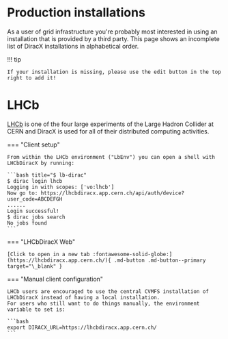 # Production installations

As a user of grid infrastructure you're probably most interested in using an installation that is provided by a third party.
This page shows an incomplete list of DiracX installations in alphabetical order.

!!! tip

    If your installation is missing, please use the edit button in the top right to add it!

# LHCb

[LHCb](https://lhcb-outreach.web.cern.ch/) is one of the four large experiments of the Large Hadron Collider at CERN and DiracX is used for all of their distributed computing activities.

=== "Client setup"

    From within the LHCb environment ("LbEnv") you can open a shell with LHCbDiracX by running:

    ```bash title="$ lb-dirac"
    $ dirac login lhcb
    Logging in with scopes: ['vo:lhcb']
    Now go to: https://lhcbdiracx.app.cern.ch/api/auth/device?user_code=ABCDEFGH
    ......
    Login successful!
    $ dirac jobs search
    No jobs found
    ```

=== "LHCbDiracX Web"

    [Click to open in a new tab :fontawesome-solid-globe:](https://lhcbdiracx.app.cern.ch/){ .md-button .md-button--primary target="\_blank" }

=== "Manual client configuration"

    LHCb users are encouraged to use the central CVMFS installation of LHCbDiracX instead of having a local installation.
    For users who still want to do things manually, the environment variable to set is:

    ```bash
    export DIRACX_URL=https://lhcbdiracx.app.cern.ch/
    ```
